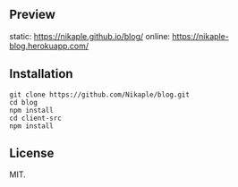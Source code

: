 ## Preview

static: https://nikaple.github.io/blog/
online: https://nikaple-blog.herokuapp.com/

## Installation

```
git clone https://github.com/Nikaple/blog.git
cd blog
npm install
cd client-src
npm install
```

## License

MIT.
